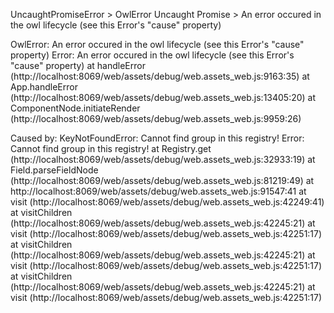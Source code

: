 UncaughtPromiseError > OwlError
Uncaught Promise > An error occured in the owl lifecycle (see this Error's "cause" property)

OwlError: An error occured in the owl lifecycle (see this Error's "cause" property)
    Error: An error occured in the owl lifecycle (see this Error's "cause" property)
        at handleError (http://localhost:8069/web/assets/debug/web.assets_web.js:9163:35)
        at App.handleError (http://localhost:8069/web/assets/debug/web.assets_web.js:13405:20)
        at ComponentNode.initiateRender (http://localhost:8069/web/assets/debug/web.assets_web.js:9959:26)

Caused by: KeyNotFoundError: Cannot find group in this registry!
    Error: Cannot find group in this registry!
        at Registry.get (http://localhost:8069/web/assets/debug/web.assets_web.js:32933:19)
        at Field.parseFieldNode (http://localhost:8069/web/assets/debug/web.assets_web.js:81219:49)
        at http://localhost:8069/web/assets/debug/web.assets_web.js:91547:41
        at visit (http://localhost:8069/web/assets/debug/web.assets_web.js:42249:41)
        at visitChildren (http://localhost:8069/web/assets/debug/web.assets_web.js:42245:21)
        at visit (http://localhost:8069/web/assets/debug/web.assets_web.js:42251:17)
        at visitChildren (http://localhost:8069/web/assets/debug/web.assets_web.js:42245:21)
        at visit (http://localhost:8069/web/assets/debug/web.assets_web.js:42251:17)
        at visitChildren (http://localhost:8069/web/assets/debug/web.assets_web.js:42245:21)
        at visit (http://localhost:8069/web/assets/debug/web.assets_web.js:42251:17)
